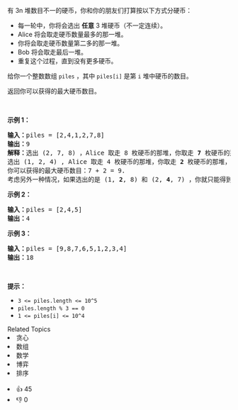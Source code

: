 <p>有 3n 堆数目不一的硬币，你和你的朋友们打算按以下方式分硬币：</p>

<ul> 
 <li>每一轮中，你将会选出 <strong>任意</strong> 3 堆硬币（不一定连续）。</li> 
 <li>Alice 将会取走硬币数量最多的那一堆。</li> 
 <li>你将会取走硬币数量第二多的那一堆。</li> 
 <li>Bob 将会取走最后一堆。</li> 
 <li>重复这个过程，直到没有更多硬币。</li> 
</ul>

<p>给你一个整数数组 <code>piles</code> ，其中 <code>piles[i]</code> 是第 <code>i</code> 堆中硬币的数目。</p>

<p>返回你可以获得的最大硬币数目。</p>

<p>&nbsp;</p>

<p><strong>示例 1：</strong></p>

<pre><strong>输入：</strong>piles = [2,4,1,2,7,8]
<strong>输出：</strong>9
<strong>解释：</strong>选出 (2, 7, 8) ，Alice 取走 8 枚硬币的那堆，你取走 <strong>7</strong> 枚硬币的那堆，Bob 取走最后一堆。
选出 (1, 2, 4) , Alice 取走 4 枚硬币的那堆，你取走 <strong>2</strong> 枚硬币的那堆，Bob 取走最后一堆。
你可以获得的最大硬币数目：7 + 2 = 9.
考虑另外一种情况，如果选出的是 (1, <strong>2</strong>, 8) 和 (2, <strong>4</strong>, 7) ，你就只能得到 2 + 4 = 6 枚硬币，这不是最优解。
</pre>

<p><strong>示例 2：</strong></p>

<pre><strong>输入：</strong>piles = [2,4,5]
<strong>输出：</strong>4
</pre>

<p><strong>示例 3：</strong></p>

<pre><strong>输入：</strong>piles = [9,8,7,6,5,1,2,3,4]
<strong>输出：</strong>18
</pre>

<p>&nbsp;</p>

<p><strong>提示：</strong></p>

<ul> 
 <li><code>3 &lt;= piles.length &lt;= 10^5</code></li> 
 <li><code>piles.length % 3 == 0</code></li> 
 <li><code>1 &lt;= piles[i] &lt;= 10^4</code></li> 
</ul>

<div><div>Related Topics</div><div><li>贪心</li><li>数组</li><li>数学</li><li>博弈</li><li>排序</li></div></div><br><div><li>👍 45</li><li>👎 0</li></div>